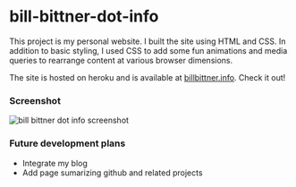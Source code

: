 # bill-bittner-dot-info
This project is my personal website.  I built the site using HTML and CSS.  In addition to basic styling, I used CSS to add some fun animations and media queries to rearrange content at various browser dimensions. 

The site is hosted on heroku and is available at [billbittner.info](http://www.billbittner.info).  Check it out!

### Screenshot

![bill bittner dot info screenshot](http://i.imgur.com/fp0irYI.png)

### Future development plans
* Integrate my blog 
* Add page sumarizing github and related projects
